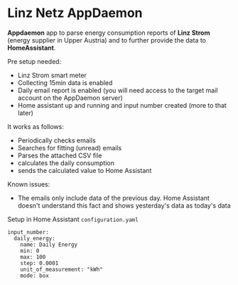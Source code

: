 # Linz Netz AppDaemon

**Appdaemon** app to parse energy consumption reports of **Linz Strom** (energy supplier in Upper Austria) and to further provide the data to **HomeAssistant**.

Pre setup needed:
- Linz Strom smart meter
- Collecting 15min data is enabled 
- Daily email report is enabled (you will need access to the target mail account on the AppDaemon server)
- Home assistant up and running and input number created (more to that later)
  
It works as follows:
- Periodically checks emails
- Searches for fitting (unread) emails
- Parses the attached CSV file
- calculates the daily consumption
- sends the calculated value to Home Assistant

Known issues:
- The emails only include data of the previous day. Home Assistant doesn't understand this fact and shows yesterday's data as today's data

Setup in Home Assistant
`configuration.yaml`
```
input_number:
    daily_energy:
        name: Daily Energy
        min: 0
        max: 100
        step: 0.0001
        unit_of_measurement: "kWh"
        mode: box
```
